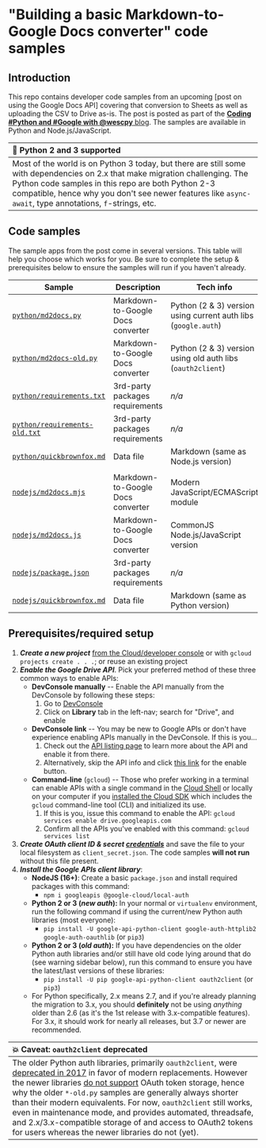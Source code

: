 # "Building a basic Markdown-to-Google Docs converter" code samples

## Introduction
This repo contains developer code samples from an upcoming [post on using the Google Docs API] covering that conversion to Sheets as well as uploading the CSV to Drive as-is. The post is posted as part of the [**Coding #Python and #Google with @wescpy** blog](https://dev.to/wescpy). The samples are available in Python and Node.js/JavaScript.

| :memo: Python 2 and 3 supported |
|:---------------------------|
| Most of the world is on Python 3 today, but there are still some with dependencies on 2.x that make migration challenging. The Python code samples in this repo are both Python 2-3 compatible, hence why you don't see newer features like `async-await`, type annotations, `f`-strings, etc. |


## Code samples

The sample apps from the post come in several versions. This table will help you choose which works for you. Be sure to complete the setup & prerequisites below to ensure the samples will run if you haven't already.

Sample | Description | Tech info
--- | --- | ---
[`python/md2docs.py`](python/md2docs.py) | Markdown-to-Google Docs converter | Python (2 & 3) version using current auth libs (`google.auth`)
[`python/md2docs-old.py`](python/md2docs-old.py) | Markdown-to-Google Docs converter | Python (2 & 3) version using old auth libs (`oauth2client`)
[`python/requirements.txt`](python/requirements.txt) | 3rd-party packages requirements | _n/a_
[`python/requirements-old.txt`](python/requirements-old.txt) | 3rd-party packages requirements | _n/a_
[`python/quickbrownfox.md`](python/quickbrownfox.md) | Data file | Markdown (same as Node.js version)
||
[`nodejs/md2docs.mjs`](nodejs/md2docs.mjs) | Markdown-to-Google Docs converter | Modern JavaScript/ECMAScript module
[`nodejs/md2docs.js`](nodejs/md2docs.js) | Markdown-to-Google Docs converter | CommonJS Node.js/JavaScript version
[`nodejs/package.json`](nodejs/packages.json) | 3rd-party packages requirements | _n/a_
[`nodejs/quickbrownfox.md`](nodejs/quickbrownfox.md) | Data file | Markdown (same as Python version)


## Prerequisites/required setup
1. ***Create a new project*** [from the Cloud/developer console](https://console.cloud.google.com/projectcreate) or with `gcloud projects create . . .`; or reuse an existing project
1. ***Enable the Google Drive API***. Pick your preferred method of these three common ways to enable APIs:
    - **DevConsole manually** -- Enable the API manually from the DevConsole by following these steps:
        1. Go to [DevConsole](http://console.developers.google.com)
        1. Click on **Library** tab in the left-nav; search for "Drive", and enable
    - **DevConsole link** -- You may be new to Google APIs or don't have experience enabling APIs manually in the DevConsole. If this is you...
        1. Check out the [API listing page](https://console.cloud.google.com/apis/library/drive.googleapis.com) to learn more about the API and enable it from there.
        1. Alternatively, skip the API info and click [this link](http://console.developers.google.com/start/api?id=drive) for the enable button.
    - **Command-line** (`gcloud`) -- Those who prefer working in a terminal can enable APIs with a single command in the [Cloud Shell](https://cloud.google.com/shell) or locally on your computer if you [installed the Cloud SDK](https://cloud.google.com/sdk/install) which includes the `gcloud` command-line tool (CLI) and initialized its use.
        1. If this is you, issue this command to enable the API: `gcloud services enable drive.googleapis.com`
        1. Confirm all the APIs you've enabled with this command: `gcloud services list`
1. ***Create OAuth client ID & secret [credentials](https://console.cloud.google.com/apis/credentials)*** and save the file to your local filesystem as `client_secret.json`. The code samples **will not run** without this file present.
1. ***Install the Google APIs client library***:
    - **NodeJS (16+)**:  Create a basic `package.json` and install required packages with this command:
        - `npm i googleapis @google-cloud/local-auth`
    - **Python 2 or 3 (_new auth_):** In your normal or `virtualenv` environment, run the following command if using the current/new Python auth libraries (most everyone):
        - `pip install -U google-api-python-client google-auth-httplib2 google-auth-oauthlib` (or `pip3`)
    - **Python 2 or 3 (_old auth_):** If you have dependencies on the older Python auth libraries and/or still have old code lying around that do (see warning sidebar below), run this command to ensure you have the latest/last versions of these libraries:
        - `pip install -U pip google-api-python-client oauth2client` (or `pip3`)
    - For Python specifically, 2.x means 2.7, and if you're already planning the migration to 3.x, you should **definitely** not be using _anything_ older than 2.6 (as it's the 1st release with 3.x-compatible features). For 3.x, it should work for nearly all releases, but 3.7 or newer are recommended.

| :boom: Caveat: `oauth2client` deprecated |
|:---------------------------|
| The older Python auth libraries, primarily `oauth2client`, were [deprecated in 2017](https://github.com/googleapis/oauth2client/pull/714) in favor of modern replacements. However the newer libraries [do not support](https://google-auth.readthedocs.io/en/latest/oauth2client-deprecation.html#replacement) OAuth token storage, hence why the older `*-old.py` samples are generally always shorter than their modern equivalents. For now, `oauth2client` still works, even in maintenance mode, and provides automated, threadsafe, and 2.x/3.x-compatible storage of and access to OAuth2 tokens for users whereas the newer libraries do not (yet). |
